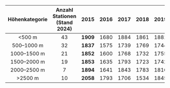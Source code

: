| Höhenkategorie | Anzahl Stationen<br>(Stand 2024) | 2015 | 2016 | 2017 | 2018 | 2019 | 2020 | 2021 | 2022 | 2023 | 2024 |
|:----------------:|:------------------:| :------------------: | :------------------: | :------------------: | :------------------: | :------------------: | :------------------: | :------------------: | :------------------: | :------------------: | :------------------: |
| <500 m | 43 | **1909** | 1680 | 1884 | 1861 | 1881 | **1964** | 1746 | **2093** | 1807 | 1499 |
| 500–1000 m | 32 | **1837** | 1575 | 1739 | 1769 | 1744 | **1883** | 1668 | **1984** | 1709 | 1419 |
| 1000–1500 m | 21 | **1852** | 1600 | 1768 | 1732 | 1755 | **1865** | 1673 | **1908** | 1638 | 1449 |
| 1500–2000 m | 19 | **1853** | 1635 | 1793 | 1723 | 1742 | **1849** | 1729 | **1960** | 1707 | 1520 |
| 2000–2500 m | 7 | **1894** | 1641 | 1843 | 1783 | 1816 | **1937** | 1766 | **2117** | 1819 | 1617 |
| >2500 m | 10 | **2058** | 1793 | 1706 | 1534 | 1845 | **2045** | 2003 | **2176** | 1895 | 1578 |

